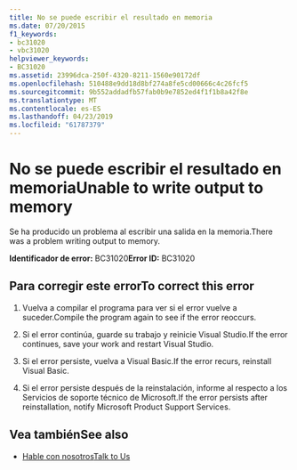 ```yaml
---
title: No se puede escribir el resultado en memoria
ms.date: 07/20/2015
f1_keywords:
- bc31020
- vbc31020
helpviewer_keywords:
- BC31020
ms.assetid: 23996dca-250f-4320-8211-1560e90172df
ms.openlocfilehash: 510488e9dd18d8bf274a8fe5cd00666c4c26fcf5
ms.sourcegitcommit: 9b552addadfb57fab0b9e7852ed4f1f1b8a42f8e
ms.translationtype: MT
ms.contentlocale: es-ES
ms.lasthandoff: 04/23/2019
ms.locfileid: "61787379"
---
```

# <a name="unable-to-write-output-to-memory"></a><span data-ttu-id="59ce5-102">No se puede escribir el resultado en memoria</span><span class="sxs-lookup"><span data-stu-id="59ce5-102">Unable to write output to memory</span></span>
<span data-ttu-id="59ce5-103">Se ha producido un problema al escribir una salida en la memoria.</span><span class="sxs-lookup"><span data-stu-id="59ce5-103">There was a problem writing output to memory.</span></span>  
  
 <span data-ttu-id="59ce5-104">**Identificador de error:** BC31020</span><span class="sxs-lookup"><span data-stu-id="59ce5-104">**Error ID:** BC31020</span></span>  
  
## <a name="to-correct-this-error"></a><span data-ttu-id="59ce5-105">Para corregir este error</span><span class="sxs-lookup"><span data-stu-id="59ce5-105">To correct this error</span></span>  
  
1. <span data-ttu-id="59ce5-106">Vuelva a compilar el programa para ver si el error vuelve a suceder.</span><span class="sxs-lookup"><span data-stu-id="59ce5-106">Compile the program again to see if the error reoccurs.</span></span>  
  
2. <span data-ttu-id="59ce5-107">Si el error continúa, guarde su trabajo y reinicie Visual Studio.</span><span class="sxs-lookup"><span data-stu-id="59ce5-107">If the error continues, save your work and restart Visual Studio.</span></span>  
  
3. <span data-ttu-id="59ce5-108">Si el error persiste, vuelva a Visual Basic.</span><span class="sxs-lookup"><span data-stu-id="59ce5-108">If the error recurs, reinstall Visual Basic.</span></span>  
  
4. <span data-ttu-id="59ce5-109">Si el error persiste después de la reinstalación, informe al respecto a los Servicios de soporte técnico de Microsoft.</span><span class="sxs-lookup"><span data-stu-id="59ce5-109">If the error persists after reinstallation, notify Microsoft Product Support Services.</span></span>  
  
## <a name="see-also"></a><span data-ttu-id="59ce5-110">Vea también</span><span class="sxs-lookup"><span data-stu-id="59ce5-110">See also</span></span>

- [<span data-ttu-id="59ce5-111">Hable con nosotros</span><span class="sxs-lookup"><span data-stu-id="59ce5-111">Talk to Us</span></span>](/visualstudio/ide/talk-to-us)
